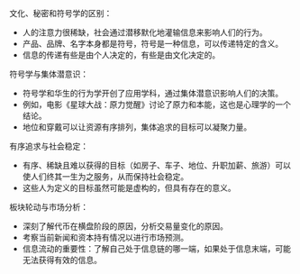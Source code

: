 文化、秘密和符号学的区别：

- 人的注意力很稀缺，社会通过潜移默化地灌输信息来影响人们的行为。
- 产品、品牌、名字本身都是符号，符号是一种信息，可以传递特定的含义。
- 信息的传递有些是由个人决定的，有些是由文化决定的。

符号学与集体潜意识：

- 符号学和华生的行为学开创了应用学科，通过集体潜意识影响人们的决策。
- 例如，电影《星球大战：原力觉醒》讨论了原力和本能，这也是心理学的一个结论。
- 地位和穿戴可以让资源有序排列，集体追求的目标可以凝聚力量。

有序追求与社会稳定：

- 有序、稀缺且难以获得的目标（如房子、车子、地位、升职加薪、旅游）可以使人们终其一生为之服务，从而保持社会稳定。
- 这些人为定义的目标虽然可能是虚构的，但具有存在的意义。

板块轮动与市场分析：

- 深刻了解代币在横盘阶段的原因，分析交易量变化的原因。
- 考察当前新闻和资本持有情况以进行市场预测。
- 信息流动的重要性：了解自己处于信息链的哪一端，如果处于信息末端，可能无法获得有效的信息。